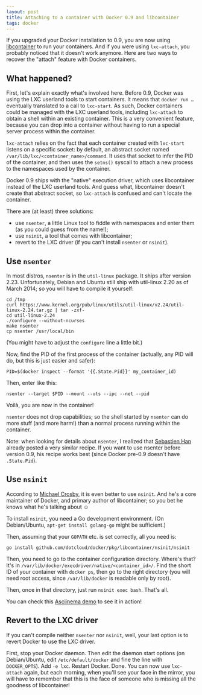 ```yaml
---
layout: post
title: Attaching to a container with Docker 0.9 and libcontainer
tags: docker
---
```


If you upgraded your Docker installation to 0.9, you are now
using [libcontainer] to run your containers. And if you were
using `lxc-attach`, you probably noticed that it doesn't work
anymore. Here are two ways to recover the "attach" feature
with Docker containers.


## What happened?

First, let's explain exactly what's involved here. Before 0.9,
Docker was using the LXC userland tools to start containers.
It means that `docker run …` eventually translated to a call to
`lxc-start`. As such, Docker containers could be managed with
the LXC userland tools, including `lxc-attach` to obtain a shell
within an existing container. This is a very convenient feature,
because you can drop into a container without having to run
a special server process within the container. 

`lxc-attach` relies on the fact that each container created with
`lxc-start` listens on a specific socket: by default, an abstract
socket named `/var/lib/lxc/<container_name>/command`. It uses
that socket to infer the PID of the container, and then uses
the `setns()` syscall to attach a new process to the namespaces
used by the container.

Docker 0.9 ships with the "native" execution driver, which uses
libcontainer instead of the LXC userland tools. And guess what,
libcontainer doesn't create that abstract socket, so `lxc-attach`
is confused and can't locate the container.

There are (at least) three solutions:

- use `nsenter`, a little Linux tool to fiddle with namespaces
  and enter them (as you could guess from the name!);
- use `nsinit`, a tool that comes with libcontainer;
- revert to the LXC driver (if you can't install `nsenter` or
  `nsinit`).


## Use `nsenter`

In most distros, `nsenter` is in the `util-linux` package. It ships
after version 2.23. Unfortunately, Debian and Ubuntu still ship with
util-linux 2.20 as of March 2014; so you will have to compile it
yourself:

```
cd /tmp
curl https://www.kernel.org/pub/linux/utils/util-linux/v2.24/util-linux-2.24.tar.gz | tar -zxf-
cd util-linux-2.24
./configure --without-ncurses
make nsenter
cp nsenter /usr/local/bin
```

(You might have to adjust the `configure` line a little bit.)

Now, find the PID of the first process of the container (actually,
any PID will do, but this is just easier and safer):

    PID=$(docker inspect --format '{{.State.Pid}}' my_container_id)

Then, enter like this:

    nsenter --target $PID --mount --uts --ipc --net --pid

Voilà, you are now in the container!

`nsenter` does not drop capabilities; so the shell started by `nsenter`
can do more stuff (and more harm!) than a normal process running within
the container.

Note: when looking for details about `nsenter`, I realized that
[Sebastien Han] already posted a very similar recipe. If you want
to use nsenter before version 0.9, his recipe works best (since
Docker pre-0.9 doesn't have `.State.Pid`).


## Use `nsinit`

According to [Michael Crosby], it is even better to use `nsinit`.
And he's a core maintainer of Docker, and primary author of libcontainer;
so you bet he knows what he's talking about ☺

To install `nsinit`, you need a Go development environment.
(On Debian/Ubuntu, `apt-get install golang-go` might be sufficient.)

Then, assuming that your `GOPATH` etc. is set correctly, all you need is:

```
go install github.com/dotcloud/docker/pkg/libcontainer/nsinit/nsinit
```

Then, you need to go to the container configuration directory.
Where's that? It's in `/var/lib/docker/execdriver/native/<container_id>/`.
Find the short ID of your container with `docker ps`, then go to the
right directory (you will need root access, since `/var/lib/docker` is
readable only by root).

Then, once in that directory, just run `nsinit exec bash`. That's all.

You can check this [Asciinema demo] to see it in action!


## Revert to the LXC driver

If you can't compile neither `nsenter` nor `nsinit`, well, your last
option is to revert Docker to use the LXC driver.

First, stop your Docker daemon. Then edit the daemon start options
(on Debian/Ubuntu, edit `/etc/default/docker` and fine the line with
`DOCKER_OPTS`). Add `-e lxc`. Restart Docker. Done. You can now use
`lxc-attach` again, but each morning, when you'll see your face in
the mirror, you will have to remember that this is the face of 
someone who is missing all the goodness of libcontainer!


[libcontainer]: http://blog.docker.io/2014/03/docker-0-9-introducing-execution-drivers-and-libcontainer/
[Sebastien Han]: http://www.sebastien-han.fr/blog/2014/01/27/access-a-container-without-ssh/
[Michael Crosby]: https://twitter.com/crosbymichael
[Asciinema demo]: https://asciinema.org/a/8090

